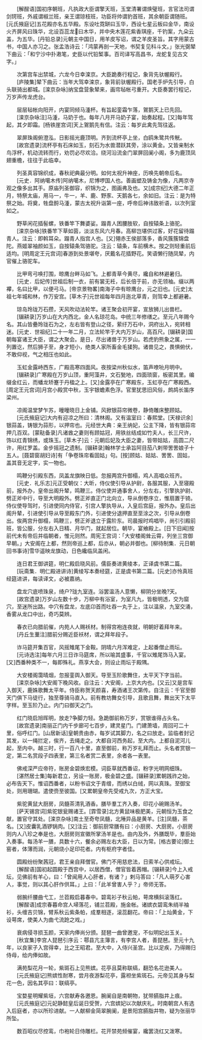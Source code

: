 <!-- { "loadSidebar": true } -->
　　[解酲语]国初序朝班，凡执政大臣谓擎天班，玉堂清署谓焕璧班，言官法司谓剑锷班，外戚谓椒兰班，亲王谓琼枝班，功臣将帅谓豹首班，其余朝臣谓随班。[元氏掖庭记]五花殿亦名五华殿。东设吐霓缾曰玉华，西设七星云板曰金华，南设火齐屏风曰珠华，北设百蕊龙曰木华，并中央木莲花紫香琪座，千钓案，九朵云盖，为五华。[丹铅总录]元朝主中国日，用羊皮写诏，谓之羊皮圣旨。其字用蒙古书，中国人亦习之。张孟浩诗云：「鸿蒙再剖一天地，书契复见科斗文。」张光弼辇下曲云：「和宁沙中扑遫笔，史臣以代铅椠事。百司译写高昌书，龙蛇复见古文字。」 

　　次第宫车出禁城，六龙今日幸滦京。大臣跪奏行程记，象背先驮幄殿行。 
　　[庐陵集]辇下曲云：当年大驾幸滦京，象背前驮幄殿行。国老手炉先引导，白头联骑出都城。[滦京杂咏]纳宝盘营象辇来，画帘毡帐弓重开。大臣奏罢行程记，万岁声传龙虎台。 

　　层层毡帐向阳开，内宴同倾马湩杯。有旨起銮霜乍落，鴐鹅天上已先回。 
　　[滦京杂咏注]马湩，马奶于也。每年八月开马奶子宴，始奏起程。[又]每年驾起，其夕即霜。[杨铁崖宫词]天上鴐鹅先有信。注云：每岁此禽先驾往返。 

　　翠屏珠阁俯澄泓，日影摇光鹿顶明。齐到流杯亭上坐，白鸥朱鹭共传觥。 
　　[故宫遗录]流杯亭有石床如玉，刻石为水兽潜跃其旁，涂以黄金。又皆亲制水鸟浮杯，机动流转而行，劝罚必尽欢洽。绕河沿流金门翠屏回阑小阁，多为鹿顶凤翅重檐，往往于此临幸。 

　　列圣真容锦织成，春秋祀典最分明。如何太祝升神座，历唤先朝帝后名。 
　　[元史．阿纳噶木传]阿纳噶木，尼博啰国人也。善画塑及铸金为像，凡两京寺观之像多出其手。原庙列圣御容，织锦为之，图画弗及也。又[成宗纪]大德二年正月，特祭太庙，用马一，牛一，羊、鹿、野豕、天鹅各七，余如旧。注云：是为特祭之始。将奠，牲盘酹马湩，蒙古太祝升诣第一座，呼帝后神讳致祈语，以次列室如之。 

　　野草闲花插髻螺，铁番竿下舞婆娑。蹋青人困腰肢软，自按辕条上骆驼。 
　　[滦京杂咏]铁番竿下草如茵，淡淡东风六月春。高柳岂堪供过客，好花留待蹋青人。注云：即斡耳朵。蹋青人指宫人也。[又]翎赤王侯部落多，香风簇簇锦盘陀。燕姬翠袖颜如玉，自按辕条驾骆驼。注云：辕条，车前横木。按之则轻重前后适均。[明周定王元宫词]春游到处景堪夸，厌戴名花插野花。笑语懒行随凤辇，内官催上骆驼车。 

　　比甲弯弓唤打围，晾鹰台畔马如飞。上都青草今黄尽，纔自和林避暑归。 
　　[元史．后妃传]世祖后制一衣，前有裳无衽，后长倍于前，亦无领袖。缀以两襻，名曰比甲，以便弓马。[帝京景物畧]南海子中有晾鹰台，元之旧也。[元史]太祖七年城和林，作万安宫。[草木子]元世祖每年四月迤北草青，则驾幸上都避暑。 

　　琼岛玲珑万石攒，天风吹动法轮竿。诸王聚会初开宴，宣放狮儿出兽栏。 
　　[辍耕录]万岁山在大内西北，金人名琼花岛。中统三年修缮之。至元八年赐今名。其山皆疉玲珑石为之，左右皆有登山之径，萦纡万石中，洞府出入，宛转相迷。[元史．世祖纪]二十一年二月，立法轮竿于大内万岁山，高百尺。[辍耕录]国朝每宴诸王大臣，谓之大聚会。是日，尽出诸兽于万岁山。若虎豹熊象之属，一一列置讫，然后狮子至，身才短小，绝类人家所畜金毛猱狗。诸兽见之，畏惧俯伏，不敢仰视，气之相压也如此。 

　　玉虹金露峙西东，广殿高寒四面风。夜按梁州秋似水，笛声嘹喨月明中。 
　　[辍耕录]广寒殿在万岁山顶，重阿藻井，文石甃地，四面琐窗，板密其里。编缀金红云，而蟠龙矫蹇于丹楹之上。[又]金露亭在广寒殿东，玉虹亭在广寒殿西。[周定王元宫词]月宫小殿赏中秋，玉宇银蟾素色浮。官里犹思旧风俗，鹧鸪长笛序梁州。 

　　凉阁温堂梦乍苏，曈曈晓日上金铺。风掀银蒜帘微卷，静倚雕床整顾姑。 
　　[元氏掖庭记]大内有迎凉之所曰：清林阁。又有温室曰：春熙堂。[天禄识余]银蒜盖，铸银为蒜形，以押帘也。元经世大典：亲王纳妃，公主下降，皆有银蒜帘押几百双。[蒙鞑备录]凡诸酋之妻则有顾姑冠，用铁丝结成如竹夫人，长三尺许，饰以红青锦绣，或珠玉。[草木子]云：元朝后妃及大臣之妻，皆带姑姑，高圆二尺许，用红罗盖。金步摇冠之遗制。[辍耕录]翰林学士承旨阿目茄八剌带罟罟娘子十五人。[聂碧窗胡妇诗]有「争卷珠帘看固姑」句。[按]顾姑、姑姑、罟罟、固姑，盖其音无定字，实一物也。 

　　鸣鞭分引殿东西，凤盖龙旗映日低。忽报两宫升御榻，鸡人高唱众班齐。 
　　[元史．礼乐志]元正受朝仪：大昕，侍仪使引导从护尉，各服其服，入至寝殿前，报外办，皇帝出阁升辇，鸣鞭三。侍仪使并通事舍人，分左右，引擎执护尉、劈正斧中行，导至大明殿外。劈正斧直正门北向立，导从倒卷序立，惟扇置于锜。侍仪使导驾时，引进使同内侍官，引宫人擎执导从，入皇后宫庭，报外办。皇后出阁升辇，引进使引导从导至殿东门外，引进使分退押直至垩涂之次，引导从倒卷出。俟两宫升御榻，鸣鞭三，劈正斧退立于露阶东。司晨报时鸡唱毕，尚引引殿前班，皆公服，分左右入日精、月华门，就起居位。朝毕，宴飨殿上。[日下旧闻]按前代未有帝后并临朝者，惟元则然。周宪王宫词：「大安楼阁耸云霄，列坐三宫御早朝。」大安阁在上都，然则帝巡上都，后亦从，朝必并御也。[柳待制集．元日朝回书事诗]雪华遥映龙旗动，日色纔临凤盖闲。 

　　连日君王御讲筵，明仁殿启晓风前。儒臣奏进黄绫本，正译虞书第二篇。 
　　[玩斋集．明仁殿进讲诗]黄绫写本奏经筵，正是虞书第二篇。[元史]亦怜真班经筵进讲，每读译文，必被嘉纳。 

　　盘龙穴底喷珠泉，绮户?珑九室连。浴罢温汤人意懒，柳阴分坐晚?天。 
　　[故宫遗录]万岁山左数十步，万柳中有浴室，为室凡九，皆极明透，交为窟穴，至迷所出路。中穴有盘龙，左底卬首而吐吞一丸于上，注以温泉，九室交涌，香雾从龙口中出，奇巧莫辨。 

　　春衣已向腊前催，内苑人人赐袄材。制得宫袍连夜就，明朝好着拜年来。 
　　[丹丘生藳注]腊前分赐近臣袄材，谓之拜年段子。 

　　诈马筵开集百官，风摇雉尾下金鞍。阴晴六月浑难定，上起番僧止雨坛。 
　　[元诗选注]每年六月三日诈马筵席，所以喻其盛事，千官以雉尾饰马入宴。[又]西番种类不一，每即殊礼。燕享大会，则设止雨坛于殿隅。 

　　大安楼阁霭晴烟，忽报銮舆入御天。导至玉阶歌舞住，太平天下字当前。 
　　[滦京杂咏]大安阁下晚风收。自注云：大安阁，上京大内也。[又云]又是宫车入御天，鹿姝歌舞太平年。侍臣称贺天颜喜，寿酒诸王次第传。自注云：千官至御天门俱下马徒行，独至尊骑马直入。前有教坊舞女引导，且歌且舞，舞出天下太平字样。至玉阶乃止。内门曰御天之门。 

　　红门晓启旭晖明，放走?争脚力轻。急跪御前称万岁，赏银谁得占头名。 
　　[故宫遗录]南丽正门内千步廊可七百步，建灵星门。门建萧墙，周回可二十里，俗呼红门。[山居新话]皇朝贵由赤，每岁试其脚力，名之曰放走。监临者封记其发，以一绳拦定，俟齐，去绳走之。大都自河西务起，至大内。上都自泥河儿起，至内中。越三时，行一百八十里，直至御前，称万岁礼拜而止。头名者赏银一定，第二名赏段子四表里，第三名者赏二表里，余者各一表里。 

　　佛戒深严应帝符，账房金碧焕宏模。词臣草就西番诏，粉字光明网细珠。 
　　[湛然居士集]每新君立，另设一账房，极金碧之盛。[辍耕录]累朝践祚之始，必布告天下。惟诏西番者，以粉书诏文于青缯，而绣以白绒，网以真珠。至御宝处，则用珊瑚。遣使赍至彼国。[又累朝皇帝先受戒九次，方正大宝。 

　　紫驼黄鼠大厨房，凤髓茶清乳酒香。膳毕羣工齐入奏，印花小碗赐汤羊。 
　　[萨天锡宫词]紫驼银瓮赐诸王。[霏雪录]北方黄鼠味极肥美，元朝恒为玉食之献，置官守其处。[滦京杂咏]南土至奇夸凤髓，北陲异品是黄羊。[注]凤髓，茶名。[又]皮囊乳酒锣锅肉。[又]注云：御前厨常膳有曰：小厨房、大厨房。小厨房则内人八珍之奉是也，大厨房则宣徽所掌汤羊是也。由内及外，外膳既毕，羣臣始入奏事。每汤羊一膳，具数十六，餐余必赐左右大臣，日以为常。[格古要论]御土窑者，体薄而润，元朝烧小足印花者。内有枢府字者佳。 

　　圆殿纷纷聚茜冠，君王亲自拜僧官。佛门不用慈悲法，日索羊心供戒坛。 
　　[解酲语]国初起圆殿于西宫中，以居西僧，僧官皆着茜帽。[辍耕录]今上入戒坛，见佛前有羊心，曰：「曾闻用人心肝者，有诸？」剌马答曰：「凡人萌歹心害人，事觉，则以其心肝作供耳。」上曰：「此羊曾害人乎？」帝师无答。 

　　弱腕纤腰曲弋工，兰苕殿启暮春中。碧鸾衫子秋云帕，萼席横斜滚落红。 
　　[解酲语]成宗春暮命宫人埽落花，铺兰苕殿，施金帐。诸嫔衣碧鸾朱绡半袖衫，头缠吉贝锦，臂系秋云紫条帕，成羣相逐，滚蕊翻花。帝曰：「上灿黄金，下设萼席，使美人为曲弋流跄之戏。」 

　　衰病侵寻损玉颜，天家内俸尚分颁。琵琶一曲曾邀宠，不似明妃出玉关。 
　　[秋宜集]李宫人琵琶引序云：鄠县亢主簿言，有李宫人者，善琵琶。至元十九年，以良家子入宫得幸，比之王昭君。至大中，入侍兴圣宫。比以足疾，乃得赐归侍母，给内俸如故。 

　　满苑梨花月一轮，紫斑石上见熊嫔。花亭且莫称联缟，翻恐名花逊美人。 
　　[元氏掖庭记]熊嫔性耐寒，尝月夜游梨花亭，露袒坐紫斑石。元帝见其身与梨花一色，因名其亭曰：联缟亭。 

　　宝婺星明耀紫垣，六宫献寿各邀恩。腕阑自是南朝物，犹带臙脂井上痕。 
　　[元氏掖庭记]元妃静懿皇后诞日受贺，六宫嫔妃以次献庆礼。时南朝宫人有选入后庭者，亦以所珍进献。一人献柳金简翠腕阑，是景阳宫臙脂井物，疑为张丽华所坠。 

　　数百昭仪尽控鸾，巾袍轮日侍雕栏。花开禁苑频催宴，纔罢浇红又泼寒。 
